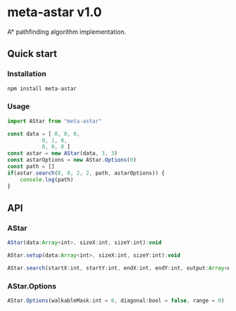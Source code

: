 # meta-astar v1.0

A* pathfinding algorithm implementation.

## Quick start

### Installation

```js
npm install meta-astar
```

### Usage

```js
import AStar from "meta-astar"

const data = [ 0, 0, 0,
	       0, 1, 0,
	       0, 0, 0 ]
const astar = new AStar(data, 3, 3)
const astarOptions = new AStar.Options(0)
const path = []
if(astar.search(0, 0, 2, 2, path, astarOptions)) {
	console.log(path)
}
```

## API

### AStar
```js
AStar(data:Array<int>, sizeX:int, sizeY:int):void
```
```js
AStar.setup(data:Array<int>, sizeX:int, sizeY:int):void
```
```js
AStar.search(startX:int, startY:int, endX:int, endY:int, output:Array<AStarNode>, options:AStarOptions):bool
```
### AStar.Options
```js
AStar.Options(walkableMask:int = 0, diagonal:bool = false, range = 0)
```
